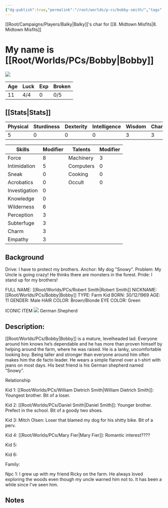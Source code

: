 ```yaml
---
{"dg-publish":true,"permalink":"/root/worlds/p-cs/bobby-smith/","tags":["Misfits","Tauhu","Balky"]}
---
```



[[Root/Campaigns/Players/Balky\|Balky]]'s char for [[8. Midtown Misfits\|8. Midtown Misfits]]
# My name is [[Root/Worlds/PCs/Bobby\|Bobby]]

![](https://lh4.googleusercontent.com/DUcAdcKlQUSGxyLmxghIUI6Foo8DmSXPS652-GnKflcmaFSjMGsTHDg6BMf__qD8gbtt5envLOG-kCp6W1K4YZnG8t4DyndbRONjJj73P8DYdmCR7eqzWS7runPsBD2dl7VcFY4phcsMfo555A1SIiBGdbmBsY-wFwfwLSu1fVgutqlNIdwmNaPHNeZq)

  
| Age | Luck | Exp | Broken |
| --- | ---- | --- | ------ |
|11|4/4|0|0/5|

## [[Stats\|Stats]]

| Physical | Sturdiness | Dexterity | Intelligence | Wisdom | Charisma |
| -------- | ---------- | --------- | ------------ | ------ | -------- |
| 5        | 0          | 0         | 0            | 3      | 3        |

| Skills        | Modifier | Talents   | Modifier |
| ------------- | -------- | --------- | -------- |
| Force         | 8        | Machinery | 3        |
| Intimidation  | 5        | Computers | 0        |
| Sneak         | 0        | Cooking   | 0        |
| Acrobatics    | 0        | Occult    | 0        |
| Investigation | 0        |           |          |
| Knowledge     | 0        |           |          |
| Wilderness    | 6        |           |          |
| Perception    | 3        |           |          |
| Subterfuge    | 3        |           |          |
| Charm         | 3        |           |          |
| Empathy              |     3     |           |          |


## Background

Drive: I have to protect my brothers.
Anchor: My dog "Snowy".
Problem: My Uncle is going crazy! He thinks there are monsters in the forest.
Pride: I stand up for my brothers!

FULL NAME: [[Root/Worlds/PCs/Robert Smith\|Robert Smith]]
NICKNAME: [[Root/Worlds/PCs/Bobby\|Bobby]]
TYPE: Farm Kid
BORN: 30/12/1969
AGE: 11
GENDER: Male
HAIR COLOR: Brown/Blonde
EYE COLOR: Green

ICONIC ITEM
![](https://lh3.googleusercontent.com/qibS-3RJp5KHUOya09zTksGaNID6U4MRSh1qzWjPJES09fwJoz_HnJ_GMHhvCkDRp4JsuH71lOpVpi1kPm_LGJ00rc1443ZG12RAyI-1fsFbVGBTDT5_wpUPtnILOWdSWP2GWCeVOUwFA1Tcx02I9ZsoTeyqA0F_pKF--fJBEHTB-FCR56FBqh4RKaN3)
German Shepherd

## **Description:**
[[Root/Worlds/PCs/Bobby\|Bobby]] is a mature, levelheaded lad. Everyone around him knows he’s dependable and he has more than proven himself by helping around the farm, where he was raised. He is a lanky, uncomfortable looking boy. Being taller and stronger than everyone around him often makes him the de facto leader. He wears a simple flannel over a t-shirt with jeans on most days. His best friend is his German shepherd named “Snowy”. 

Relationship

Kid 1: [[Root/Worlds/PCs/William Dietrich Smith\|William Dietrich Smith]]: Youngest brother. Bit of a loser.

Kid 2: [[Root/Worlds/PCs/Daniel Smith\|Daniel Smith]]: Younger brother. Prefect in the school. Bit of a goody two shoes.

Kid 3: Mitch Olsen: Loser that blamed my dog for his shitty bike. Bit of a perv.

Kid 4: [[Root/Worlds/PCs/Mary Fier\|Mary Fier]]: Romantic interest????

Kid 5:

Kid 6:

Family:

Npc 1: I grew up with my friend Ricky on the farm. He always loved exploring the woods even though my uncle warned him not to. It has been a while since I've seen him.

## Notes
